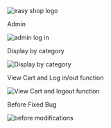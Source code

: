 ![easy shop logo](https://github.com/Githollywood/easyShop/assets/147069807/39465849-19fa-4888-83c1-a3ff5c1b91cf)


Admin 


![admin log in](https://github.com/Githollywood/easyShop/assets/147069807/546f622c-6818-4f57-8492-fbc55316b782)

Display by category 

![Display by category](https://github.com/Githollywood/easyShop/assets/147069807/30b49f11-0e97-49f3-bfb4-dd144af9231e)

View Cart and Log in/out function

![View Cart and logout function](https://github.com/Githollywood/easyShop/assets/147069807/7ac4da23-80fd-4bfd-b7c9-26daa67785fa)

Before Fixed Bug 

![before modifications](https://github.com/Githollywood/easyShop/assets/147069807/7f795e53-5d5d-4515-830c-7116018962b1)
